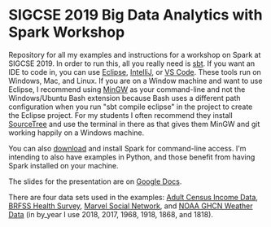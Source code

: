 # SIGCSE 2019 Big Data Analytics with Spark Workshop

Repository for all my examples and instructions for a workshop on Spark at 
SIGCSE 2019. In order to run this, all you really need is 
[sbt](https://www.scala-sbt.org/). If you want an IDE to code in, you can use
[Eclipse](http://scala-ide.org/), [IntelliJ](https://www.jetbrains.com/help/idea/discover-intellij-idea-for-scala.html), or [VS Code](https://marketplace.visualstudio.com/items?itemName=scalameta.metals).
These tools run on Windows, Mac, and Linux. If you are on a Window machine and
want to use Eclipse, I recommend using [MinGW](http://www.mingw.org/) as your command-line and not
the Windows/Ubuntu Bash extension because Bash uses a different path
configuration when you run "sbt compile eclipse" in the project to create the
Eclipse project. For my students I often recommend they install [SourceTree](https://www.sourcetreeapp.com/)
and use the terminal in there as that gives them MinGW and git working happily on a Windows machine.

You can also [download](http://spark.apache.org/downloads.html) and install Spark for command-line
access. I'm intending to also have examples in Python, and those benefit from having Spark installed on your machine.

The slides for the presentation are on [Google Docs](https://docs.google.com/presentation/d/1p2RpoDN02OkdN43hrGGywir_3Uc2o3DdHk9jet65wC8/edit?usp=sharing).

There are four data sets used in the examples: [Adult Census Income Data](https://www.kaggle.com/uciml/adult-census-income), 
[BRFSS Health Survey](https://www.cdc.gov/brfss/), [Marvel Social Network](https://www.kaggle.com/csanhueza/the-marvel-universe-social-network),
and [NOAA GHCN Weather Data](ftp://ftp.ncdc.noaa.gov/pub/data/ghcn/daily/) (in by_year I use 2018, 2017, 1968, 1918, 1868, and 1818).
